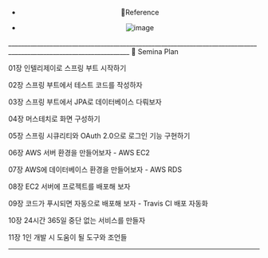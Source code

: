 <div align="center"> 
  
- 📜Reference

- ![image](https://user-images.githubusercontent.com/37481441/211379983-46970562-8170-498f-a73c-82db8acaad87.png)
</div>
____________________________________________________________________________________________________________________
🥽 Semina Plan

01장 인텔리제이로 스프링 부트 시작하기

02장 스프링 부트에서 테스트 코드를 작성하자
 
03장 스프링 부트에서 JPA로 데이터베이스 다뤄보자
 
04장 머스테치로 화면 구성하기
 
05장 스프링 시큐리티와 OAuth 2.0으로 로그인 기능 구현하기
 
06장 AWS 서버 환경을 만들어보자 - AWS EC2
 
07장 AWS에 데이터베이스 환경을 만들어보자 - AWS RDS
 
08장 EC2 서버에 프로젝트를 배포해 보자
 
09장 코드가 푸시되면 자동으로 배포해 보자 - Travis CI 배포 자동화
 
10장 24시간 365일 중단 없는 서비스를 만들자
 
11장 1인 개발 시 도움이 될 도구와 조언들
____________________________________________________________________________________________________________________

